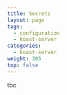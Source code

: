 ```yaml
---
title: Secrets
layout: page
tags:
  - configuration
  - koast-server
categories:
  - koast-server
weight: 305
top: false
---
```

tbc
